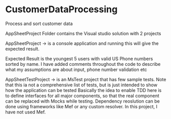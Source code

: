 # CustomerDataProcessing
Process and sort customer data



AppSheetProject Folder contains the Visual studio solution
with 2 projects

AppSheetProject -> is a console application and running this will give the expected result.

Expected Result is the youngest 5 users with valid US Phone numbers sorted by name.
I have added comments throughout the code to describe what my assumptions are about input, phone number validation etc


AppSheetTestProject -> is an MsTest project that has few sample tests. Note that this ia not a comprehensive list of tests, but is 
just intended to show how the application can be tested 
Basically the idea to enable TDD here is to define interfaces for all major components, so that the real component can be 
replaced with Mocks while testing.
Dependency reoslution can be done using frameworks like Mef or any custom resolver. In this project, I have not used Mef.



